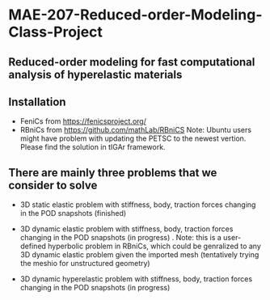 # MAE-207-Reduced-order-Modeling-Class-Project
## Reduced-order modeling for fast computational analysis of hyperelastic materials

## Installation
- FeniCs from https://fenicsproject.org/
- RBniCs from https://github.com/mathLab/RBniCS
Note: Ubuntu users might have problem with updating the PETSC to the newest vertion. Please find the solution in tIGAr framework.

## There are mainly three problems that we consider to solve
- 3D static elastic problem with stiffness, body, traction forces changing in the POD snapshots (finished)

- 3D dynamic elastic problem with stiffness, body, traction forces changing in the POD snapshots (in progress)
  . Note: this is a user-defined hyperbolic problem in RBniCs, which could be genralized to any 3D dynamic elastic problem     given the imported mesh (tentatively trying the meshio for unstructured geometry)
  
- 3D dynamic hyperelastic problem with stiffness, body, traction forces changing in the POD snapshots (in progress)
